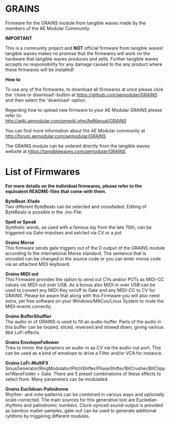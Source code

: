 # GRAINS
Firmware for the GRAINS module from tangible waves made by the members of the AE Modular Community. 

__IMPORTANT__ 

This is a community project and __NOT__ official firmware from tangible waves! tangible waves makes no promise that the firmwares will work on the hardware that tangible waves produces and sells. Further tangible waves accepts no responsibility for any damage caused to the any product where these firmwares will be installed!

__How to__

To use any of the firmwares, to download all firmwares at once please click the 'clone or download'-button at https://github.com/aemodular/GRAINS and then select the 'download'-option.  

Regarding how to upload new firmware to your AE Modular GRAINS please refer to:    
http://wiki.aemodular.com/pmwiki.php/AeManual/GRAINS

You can find more information about the AE Modular community at http://forum.aemodular.com/aemodular/GRAINS

The GRAINS module can be ordered directly from the tangible waves website at https://tangiblewaves.com/aemodular/GRAINS

List of Firmwares
==================
__For more details on the individual firmwares, please refer to the equivalent README-files that come with them.__

__ByteBeat-Xfade__                                                               
Two different ByteBeats can be selected and crossfaded. Editing of ByteBeats is possible in the .ino-File.   

__Spell or Speak__                                                               
Synthetic words, as used with a famous toy from the late 70th, can be triggered via Gate-impulses and selcted via CV or a pot.  

__Grains Morse__  
This firmware sends gate triggers out of the D output of the GRAINS module according to the international Morse standard. The sentence that is encoded can be changed in the source code or you can enter morse code via an attached MIDI keyboard.

__Grains MIDI out__  
This Firmware provides the option to send out CVs and/or POTs as MIDI-CC values via MIDI-out over USB.
As a bonus also MIDI-in over USB can be used to convert any MIDI-Key on/off to Gate and any MIDI-CC to CV for GRAINS.
Please be aware that along with this Firmware you will also need extra, yet free software on your Windows/MACos/Linux System to route the MIDI-events correctly. 

__Grains BufferShuffler__  
The audio-in of GRAINS is used to fill an audio-buffer. Parts of the audio in this buffer can be looped, sliced, reversed and slowed down, giving various 8bit LoFi effects.  

__Grains EnvelopeFollower__   
Tries to mimic the dynamics on audio-in as CV via the audio-out port. This can be used as a kind of envelope to drive a Filter and/or VCA for instance.  

__Grains LoFi-MultiFX__     
SinusGenerator/RingModulator/PitchShifter/PhaseShifter/BitCrusher/BitClipper/WaveFolder + Gate. There are 5 preset combinations of these effects to select from. Many parameters can be modulated.

__Grains Euclidean-Palindrome__     
Rhythm- and note-patterns can be combined  in various ways and optionally scale-corrected. The main sources for this generative tool are Eucledian rhythms and palindromic numbers. Clock-synced sound-output is provided as bamboo mallet-samples, gate-out can be used to generate additional ryhthms by triggering different modules.
